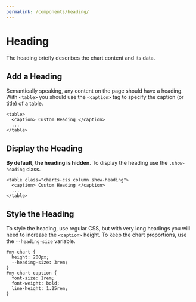 ```yaml
---
permalink: /components/heading/
---
```


# Heading

The heading briefly describes the chart content and its data.

## Add a Heading

Semantically speaking, any content on the page should have a heading. With `<table>` you should use the `<caption>` tag to specify the caption (or title) of a table.

```html{2}
<table>
  <caption> Custom Heading </caption>
  ...
</table>
```

## Display the Heading

**By default, the heading is hidden**. To display the heading use the `.show-heading` class.

```html{1}
<table class="charts-css column show-heading">
  <caption> Custom Heading </caption>
  ...
</table>
```

<v-row>

<code-example code-example-id="heading-example-1">
<template v-slot:css-code>
#heading-example-1 .charts-css {
  height: 200px;
  max-width: 300px;
  margin: 0 auto;
}
</template>
<template v-slot:html-code>
<div id="heading-example-1">
  <table class="charts-css column">
    <caption> Hidden Chart Heading </caption>
    <thead>
      <tr>
        <th scope="col"> Year </th>
        <th scope="col"> Progress </th>
      </tr>
    </thead>
    <tbody>
      <tr>
        <th scope="row"> 2016 </th>
        <td style="--size: 0.2"> </td>
      </tr>
      <tr>
        <th scope="row"> 2017 </th>
        <td style="--size: 0.4"> </td>
      </tr>
      <tr>
        <th scope="row"> 2018 </th>
        <td style="--size: 0.6"> </td>
      </tr>
      <tr>
        <th scope="row"> 2019 </th>
        <td style="--size: 0.8"> </td>
      </tr>
      <tr>
        <th scope="row"> 2020 </th>
        <td style="--size: 1"> </td>
      </tr>
    </tbody>
  </table>
</div>
</template>
</code-example>

<code-example code-example-id="heading-example-2">
<template v-slot:css-code>
#heading-example-2 .charts-css {
  height: 200px;
  max-width: 300px;
  margin: 0 auto;
}
</template>
<template v-slot:html-code>
<div id="heading-example-2">
  <table class="charts-css column show-heading">
    <caption> Visible Chart Heading </caption>
    <thead>
      <tr>
        <th scope="col"> Year </th>
        <th scope="col"> Progress </th>
      </tr>
    </thead>
    <tbody>
      <tr>
        <th scope="row"> 2016 </th>
        <td style="--size: 0.2"> </td>
      </tr>
      <tr>
        <th scope="row"> 2017 </th>
        <td style="--size: 0.4"> </td>
      </tr>
      <tr>
        <th scope="row"> 2018 </th>
        <td style="--size: 0.6"> </td>
      </tr>
      <tr>
        <th scope="row"> 2019 </th>
        <td style="--size: 0.8"> </td>
      </tr>
      <tr>
        <th scope="row"> 2020 </th>
        <td style="--size: 1"> </td>
      </tr>
    </tbody>
  </table>
</div>
</template>
</code-example>

</v-row>

## Style the Heading

To style the heading, use regular CSS, but with very long headings you will need to increase the `<caption>` height. To keep the chart proportions, use the `--heading-size` variable.

```css{3}
#my-chart {
  height: 200px;
  --heading-size: 3rem;
}
#my-chart caption {
  font-size: 1rem;
  font-weight: bold;
  line-height: 1.25rem;
}
```

<v-row>

<code-example code-example-id="heading-example-3">
<template v-slot:css-code>
#heading-example-3 .charts-css {
  height: 200px;
  max-width: 300px;
  margin: 0 auto;
}
</template>
<template v-slot:html-code>
<div id="heading-example-3">
  <table class="charts-css column show-heading">
    <caption> A Very Long Chart Heading Without any Custom Styling Applied on Captions </caption>
    <thead>
      <tr>
        <th scope="col"> Year </th>
        <th scope="col"> Progress </th>
      </tr>
    </thead>
    <tbody>
      <tr>
        <th scope="row"> 2016 </th>
        <td style="--size: 0.2"> </td>
      </tr>
      <tr>
        <th scope="row"> 2017 </th>
        <td style="--size: 0.4"> </td>
      </tr>
      <tr>
        <th scope="row"> 2018 </th>
        <td style="--size: 0.6"> </td>
      </tr>
      <tr>
        <th scope="row"> 2019 </th>
        <td style="--size: 0.8"> </td>
      </tr>
      <tr>
        <th scope="row"> 2020 </th>
        <td style="--size: 1"> </td>
      </tr>
    </tbody>
  </table>
</div>
</template>
</code-example>

<code-example code-example-id="heading-example-4">
<template v-slot:css-code>
#heading-example-4 .charts-css {
  height: 200px;
  max-width: 300px;
  margin: 0 auto;
  --heading-size: 3rem;
}
#heading-example-4 .charts-css caption {
  font-size: 1rem;
  font-weight: bold;
  line-height: 1.25rem;
}
</template>
<template v-slot:html-code>
<div id="heading-example-4">
  <table class="charts-css column show-heading">
    <caption> A Very Long Chart Heading With Some Custom Styling Applied on Captions </caption>
    <thead>
      <tr>
        <th scope="col"> Year </th>
        <th scope="col"> Progress </th>
      </tr>
    </thead>
    <tbody>
      <tr>
        <th scope="row"> 2016 </th>
        <td style="--size: 0.2"> </td>
      </tr>
      <tr>
        <th scope="row"> 2017 </th>
        <td style="--size: 0.4"> </td>
      </tr>
      <tr>
        <th scope="row"> 2018 </th>
        <td style="--size: 0.6"> </td>
      </tr>
      <tr>
        <th scope="row"> 2019 </th>
        <td style="--size: 0.8"> </td>
      </tr>
      <tr>
        <th scope="row"> 2020 </th>
        <td style="--size: 1"> </td>
      </tr>
    </tbody>
  </table>
</div>
</template>
</code-example>

</v-row>

